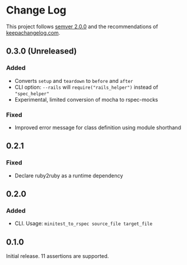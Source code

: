 Change Log
==========

This project follows [semver 2.0.0][1] and the recommendations
of [keepachangelog.com][2].

0.3.0 (Unreleased)
------------------

### Added
- Converts `setup` and `teardown` to `before` and `after`
- CLI option: `--rails` will `require("rails_helper")` instead
  of `"spec_helper"`
- Experimental, limited conversion of mocha to rspec-mocks

### Fixed
- Improved error message for class definition using module shorthand

0.2.1
-----

### Fixed
- Declare ruby2ruby as a runtime dependency

0.2.0
-----

### Added
- CLI.  Usage: `minitest_to_rspec source_file target_file`

0.1.0
-----

Initial release.  11 assertions are supported.

[1]: http://semver.org/spec/v2.0.0.html
[2]: http://keepachangelog.com/
